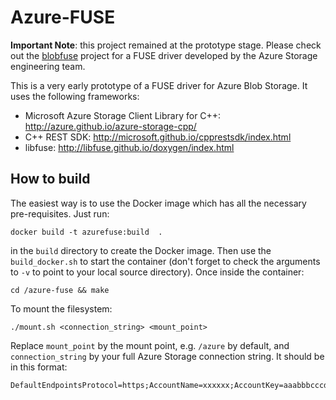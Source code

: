 # Azure-FUSE

**Important Note**: this project remained at the prototype stage. Please check out the [blobfuse](https://github.com/Azure/azure-storage-fuse) project for a FUSE driver developed by the Azure Storage engineering team.

This is a very early prototype of a FUSE driver for Azure Blob Storage. It uses the following frameworks:

- Microsoft Azure Storage Client Library for C++: http://azure.github.io/azure-storage-cpp/
- C++ REST SDK: http://microsoft.github.io/cpprestsdk/index.html
- libfuse: http://libfuse.github.io/doxygen/index.html

## How to build

The easiest way is to use the Docker image which has all the necessary pre-requisites. Just run:

```
docker build -t azurefuse:build  .
```

in the `build` directory to create the Docker image. Then use the `build_docker.sh` to start the container (don't forget to check the arguments to `-v` to point to your local source directory). Once inside the container:

```
cd /azure-fuse && make
```

To mount the filesystem:

```
./mount.sh <connection_string> <mount_point>
```

Replace `mount_point` by the mount point, e.g. `/azure` by default, and `connection_string` by your full Azure Storage connection string. It should be in this format:

```
DefaultEndpointsProtocol=https;AccountName=xxxxxx;AccountKey=aaabbbcccddd
```
